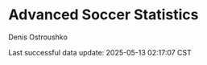 # Advanced Soccer Statistics
Denis Ostroushko

<!-- gfm -->

Last successful data update: 2025-05-13 02:17:07 CST
